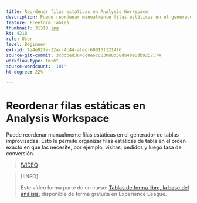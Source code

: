 ```yaml
---
title: Reordenar filas estáticas en Analysis Workspace
description: Puede reordenar manualmente filas estáticas en el generador de tablas improvisadas. Esto le permite organizar filas estáticas de tabla en el orden exacto en que las necesite, por ejemplo, visitas, pedidos y luego tasa de conversión.
feature: Freeform Tables
thumbnail: 31319.jpg
kt: 4218
role: User
level: Beginner
exl-id: 1a4e82fe-12ac-4c44-afec-60010f1214f6
source-git-commit: 3cddbed3646c8e6c003088d58d84be6db9257574
workflow-type: tm+mt
source-wordcount: '101'
ht-degree: 22%

---
```


# Reordenar filas estáticas en Analysis Workspace

Puede reordenar manualmente filas estáticas en el generador de tablas improvisadas. Esto le permite organizar filas estáticas de tabla en el orden exacto en que las necesite, por ejemplo, visitas, pedidos y luego tasa de conversión.

>[!VIDEO](https://video.tv.adobe.com/v/31319/?quality=12)

>[!INFO]
>
> Este vídeo forma parte de un curso: [Tablas de forma libre, la base del análisis](https://experienceleague.adobe.com/?recommended=Analytics-U-1-2020.3&amp;lang=es), disponible de forma gratuita en Experience League.
